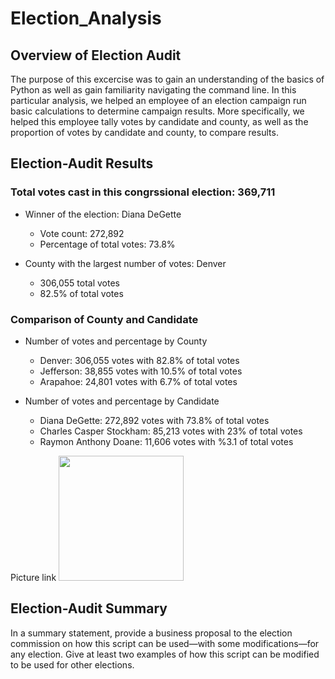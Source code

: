 # Election_Analysis

## Overview of Election Audit
The purpose of this excercise was to gain an understanding of the basics of Python as well as gain familiarity navigating the command line. In this particular analysis, we helped an employee of an election campaign run basic calculations to determine campaign results. More specifically, we helped this employee tally votes by candidate and county, as well as the proportion of votes by candidate and county, to compare results.

## Election-Audit Results


### Total votes cast in this congrssional election: 369,711




* Winner of the election: Diana DeGette
  * Vote count: 272,892
  * Percentage of total votes: 73.8%


* County with the largest number of votes: Denver
  * 306,055 total votes
  * 82.5% of total votes
  

### Comparison of County and Candidate



* Number of votes and percentage by County
  * Denver: 306,055 votes with 82.8% of total votes
  * Jefferson: 38,855 votes with 10.5% of total votes
  * Arapahoe: 24,801 votes with 6.7% of total votes


* Number of votes and percentage by Candidate
  * Diana DeGette: 272,892 votes with 73.8% of total votes
  * Charles Casper Stockham: 85,213 votes with 23% of total votes
  * Raymon Anthony Doane: 11,606 votes with %3.1 of total votes



Picture link
<img src="" width="200" height="200" />

## Election-Audit Summary
In a summary statement, provide a business proposal to the election commission on how this script can be used—with some modifications—for any election. Give at least two examples of how this script can be modified to be used for other elections.
